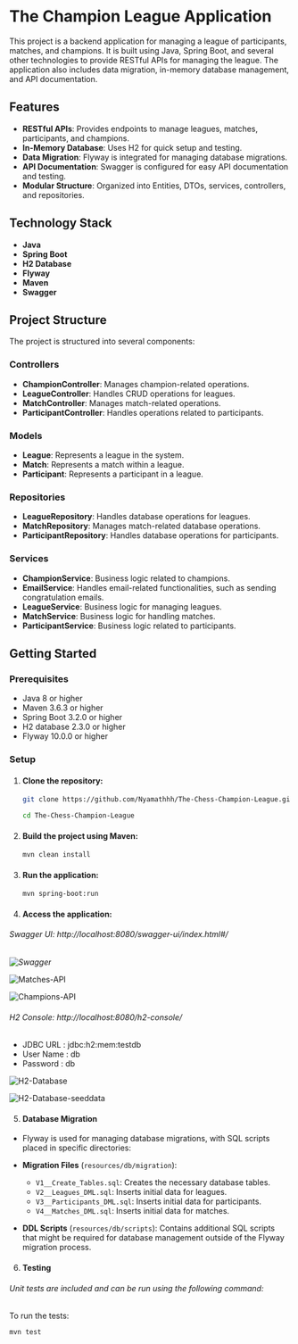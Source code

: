 # The Champion League Application

This project is a backend application for managing a league of participants, matches, and champions. It is built using Java, Spring Boot, and several other technologies to provide RESTful APIs for managing the league. The application also includes data migration, in-memory database management, and API documentation.

## Features

- **RESTful APIs**: Provides endpoints to manage leagues, matches, participants, and champions.
- **In-Memory Database**: Uses H2 for quick setup and testing.
- **Data Migration**: Flyway is integrated for managing database migrations.
- **API Documentation**: Swagger is configured for easy API documentation and testing.
- **Modular Structure**: Organized into Entities, DTOs, services, controllers, and repositories.

## Technology Stack

- **Java**
- **Spring Boot**
- **H2 Database**
- **Flyway**
- **Maven**
- **Swagger**

## Project Structure

The project is structured into several components:

### Controllers

- **ChampionController**: Manages champion-related operations.
- **LeagueController**: Handles CRUD operations for leagues.
- **MatchController**: Manages match-related operations.
- **ParticipantController**: Handles operations related to participants.

### Models

- **League**: Represents a league in the system.
- **Match**: Represents a match within a league.
- **Participant**: Represents a participant in a league.

### Repositories

- **LeagueRepository**: Handles database operations for leagues.
- **MatchRepository**: Manages match-related database operations.
- **ParticipantRepository**: Handles database operations for participants.

### Services

- **ChampionService**: Business logic related to champions.
- **EmailService**: Handles email-related functionalities, such as sending congratulation emails.
- **LeagueService**: Business logic for managing leagues.
- **MatchService**: Business logic for handling matches.
- **ParticipantService**: Business logic related to participants.

## Getting Started

### Prerequisites

- Java 8 or higher
- Maven 3.6.3 or higher
- Spring Boot 3.2.0 or higher
- H2 database 2.3.0 or higher
- Flyway 10.0.0 or higher

### Setup

1. #### Clone the repository:
   ```bash
   git clone https://github.com/Nyamathhh/The-Chess-Champion-League.git
   
   cd The-Chess-Champion-League
   
2. #### Build the project using Maven:
    ```bash    
    mvn clean install

3. #### Run the application:
    ```bash
   mvn spring-boot:run

4. #### Access the application:
    
###### Swagger UI: http://localhost:8080/swagger-ui/index.html#/

_![Swagger](./images/swagger.png)_

![Matches-API](./images/Matches-API.png)

![Champions-API](./images/Champion-API.png)


###### H2 Console: http://localhost:8080/h2-console/

-  JDBC URL : jdbc:h2:mem:testdb
-  User Name : db
-  Password : db

![H2-Database](./images/h2-database.png)

![H2-Database-seeddata](./images/database-seeddata.png)


5. #### Database Migration

- Flyway is used for managing database migrations, with SQL scripts placed in specific directories:

- **Migration Files** (`resources/db/migration`):
    - `V1__Create_Tables.sql`: Creates the necessary database tables.
    - `V2__Leagues_DML.sql`: Inserts initial data for leagues.
    - `V3__Participants_DML.sql`: Inserts initial data for participants.
    - `V4__Matches_DML.sql`: Inserts initial data for matches.


- **DDL Scripts** (`resources/db/scripts`): Contains additional SQL scripts that might be required for database management outside of the Flyway migration process.


6. #### Testing

###### Unit tests are included and can be run using the following command:

To run the tests:

```bash
mvn test
